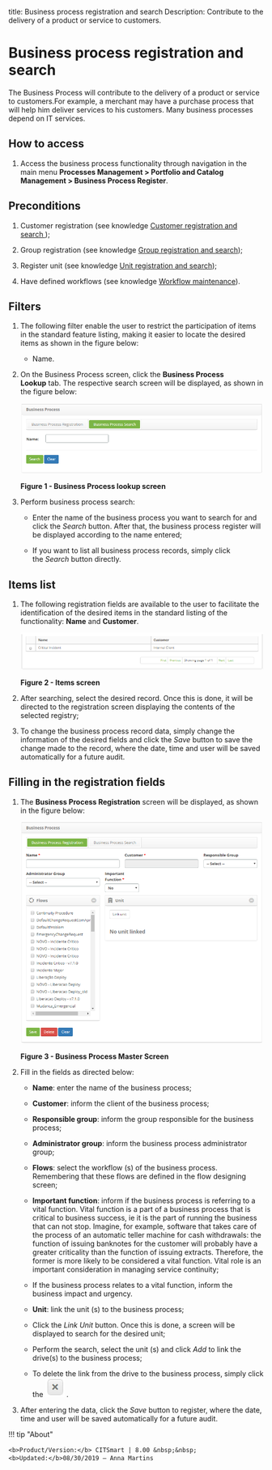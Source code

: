 title: Business process registration and search
Description: Contribute to the delivery of a product or service to customers.

# Business process registration and search

The Business Process will contribute to the delivery of a product or service to
customers.For example, a merchant may have a purchase process that will help him
deliver services to his customers. Many business processes depend on IT
services.

How to access
-------------

1.  Access the business process functionality through navigation in the main
    menu **Processes Management > Portfolio and Catalog Management > Business Process Register**.

Preconditions
-------------

1.  Customer registration (see knowledge [Customer registration and search ][1]);

2.  Group registration (see knowledge [Group registration and search][2]);

3.  Register unit (see knowledge [Unit registration and search][3]);

4.  Have defined workflows (see knowledge [Workflow maintenance][4]).

Filters
-------

1.  The following filter enable the user to restrict the participation of items
    in the standard feature listing, making it easier to locate the desired
    items as shown in the figure below:

    - Name.

2.  On the Business Process screen, click the **Business Process Lookup** tab.
    The respective search screen will be displayed, as shown in the figure
    below:

    ![figure](images/business-1.png)

    **Figure 1 - Business Process lookup screen**

3.  Perform business process search:

    -   Enter the name of the business process you want to search for and click
        the *Search* button. After that, the business process register will be
        displayed according to the name entered;

    -   If you want to list all business process records, simply click
        the *Search* button directly.

Items list
----------

1.  The following registration fields are available to the user to facilitate
    the identification of the desired items in the standard listing of the
    functionality: **Name** and **Customer**.

    ![figure](images/business-2.png)
   
    **Figure 2 - Items screen**

2.  After searching, select the desired record. Once this is done, it will be
    directed to the registration screen displaying the contents of the selected
    registry;

3.  To change the business process record data, simply change the information of
    the desired fields and click the *Save* button to save the change made to
    the record, where the date, time and user will be saved automatically for a
    future audit.

Filling in the registration fields
----------------------------------

1.  The **Business Process Registration** screen will be displayed, as shown in
    the figure below:

    ![figure](images/business-3.png)
   
    **Figure 3 - Business Process Master Screen**

2.  Fill in the fields as directed below:

    - **Name**: enter the name of the business process;

    - **Customer**: inform the client of the business process;

    - **Responsible group**: inform the group responsible for the business process;

    - **Administrator group**: inform the business process administrator group;

    - **Flows**: select the workflow (s) of the business process. Remembering that these flows are defined in the flow designing 
    screen;

    - **Important function**: inform if the business process is referring to a vital function. Vital function is a part of a 
    business process that is critical to business success, ie it is the part of running the business that can not stop. Imagine,
    for example, software that takes care of the process of an automatic teller machine for cash withdrawals: the function of 
    issuing banknotes for the customer will probably have a greater criticality than the function of issuing extracts. Therefore,
    the former is more likely to be considered a vital function. Vital role is an important consideration in managing service 
    continuity;

    - If the business process relates to a vital function, inform the business impact and urgency.

    - **Unit**: link the unit (s) to the business process;

    - Click the *Link Unit* button. Once this is done, a screen will be displayed to search for the desired unit;

    - Perform the search, select the unit (s) and click *Add* to link the drive(s) to the business process;

    - To delete the link from the drive to the business process, simply click
    the ![figure](images/business-4.png) .

3.  After entering the data, click the *Save* button to register, where the
    date, time and user will be saved automatically for a future audit.


[1]:/en-us/citsmart-platform-7/processes/portfolio-and-catalog/client.html
[2]:/en-us/citsmart-platform-7/initial-settings/access-settings/user/group.html
[3]:/en-us/citsmart-platform-7/plataform-administration/region-and-language/register-unit.html
[4]:/en-us/citsmart-platform-7/workflow/workflow-management.html


!!! tip "About"

    <b>Product/Version:</b> CITSmart | 8.00 &nbsp;&nbsp;
    <b>Updated:</b>08/30/2019 – Anna Martins

